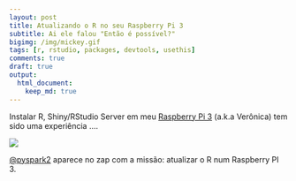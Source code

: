```yaml
---
layout: post
title: Atualizando o R no seu Raspberry Pi 3
subtitle: Ai ele falou "Então é possível?"
bigimg: /img/mickey.gif
tags: [r, rstudio, packages, devtools, usethis]
comments: true
draft: true
output:
  html_document:
    keep_md: true
---
```


Instalar R, Shiny/RStudio Server em meu [Raspberry Pi 3](https://www.raspberrypi.org/products/raspberry-pi-3-model-b/) (a.k.a Verônica) tem sido uma experiência ....


<img src="/img/rasp1.png" style="display: block; margin: auto;" />

[@pyspark2](https://twitter.com/pyspark2) aparece no zap com a missão: atualizar o R num Raspberry PI 3.







<script type="text/x-mathjax-config">
MathJax.Hub.Config({
  tex2jax: {inlineMath: [['$','$'], ['\\(','\\)']]}
});
</script>

<script type="text/javascript" async
  src="https://cdn.mathjax.org/mathjax/latest/MathJax.js?config=TeX-MML-AM_CHTML">
</script>
